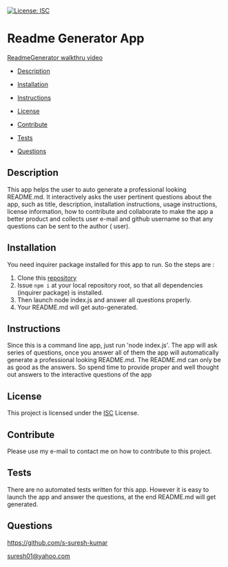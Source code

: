 [![License: ISC](https://img.shields.io/badge/License-ISC-blue.svg)](https://opensource.org/licenses/ISC)

# Readme Generator App

[ReadmeGenerator walkthru video](https://drive.google.com/file/d/1mKtnC8vVHAh-ZIaSLxFY4drZU2qetV-o/view)

- [Description](#Description)

- [Installation](#Installation)

- [Instructions](#Instructions)

- [License](#License)

- [Contribute](#Contribute)

- [Tests](#Tests)

- [Questions](#Questions)

## Description

This app helps the user to auto generate a professional looking README.md. It interactively asks the user pertinent questions about the app, such as title, description, installation instructions, usage instructions, license information, how to contribute and collaborate to make the app a better product and collects user e-mail and github username so that any questions can be sent to the author ( user).

## Installation

You need inquirer package installed for this app to run. So the steps are :

1. Clone this [repository](https://github.com/s-suresh-kumar/readmeGenerator)
2. Issue `npm i` at your local repository root, so that all dependencies (inquirer package) is installed.
3. Then launch node index.js and answer all questions properly.
4. Your README.md will get auto-generated.

## Instructions

Since this is a command line app, just run 'node index.js'. The app will ask series of questions, once you answer all of them the app will automatically generate a professional looking README.md. The README.md can only be as good as the answers. So spend time to provide proper and well thought out answers to the interactive questions of the app

## License

This project is licensed under the [ISC](https://opensource.org/licenses/ISC) License.

## Contribute

Please use my e-mail to contact me on how to contribute to this project.

## Tests

There are no automated tests written for this app. However it is easy to launch the app and answer the questions, at the end README.md will get generated.

## Questions

https://github.com/s-suresh-kumar

suresh01@yahoo.com
